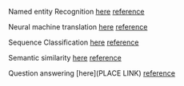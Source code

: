 Named entity Recognition [here](https://github.com/KumudaBG/CMPE-297-Special-Topics-Assignments/blob/main/Assignment3/Named_entity_recognition.ipynb)
[reference](https://www.depends-on-the-definition.com/named-entity-recognition-with-bert)


Neural machine translation [here](https://github.com/KumudaBG/CMPE-297-Special-Topics-Assignments/blob/main/Assignment3/Neural_machine_translation.ipynb)
[reference](https://github.com/huggingface/notebooks/blob/master/examples/translation-tf.ipynb)


Sequence Classification [here](https://github.com/KumudaBG/CMPE-297-Special-Topics-Assignments/blob/main/Assignment3/Sequence_Classification.ipynb)
[reference](https://huggingface.co/transformers/custom_datasets.html?highlight=imdb#seq-imdb)


Semantic similarity [here](https://github.com/KumudaBG/CMPE-297-Special-Topics-Assignments/blob/main/Assignment3/Semantic_similarity.ipynb)
[reference](https://colab.research.google.com/github/keras-team/keras-io/blob/master/examples/nlp/ipynb/semantic_similarity_with_bert.ipynb)


Question answering [here](PLACE LINK)
[reference](https://huggingface.co/transformers/custom_datasets.html?highlight=imdb#qa-squad)
